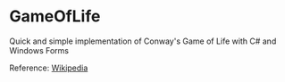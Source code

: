 # GameOfLife
Quick and simple implementation of Conway's Game of Life with C# and Windows Forms

Reference: [Wikipedia](https://en.wikipedia.org/wiki/Conway%27s_Game_of_Life)
